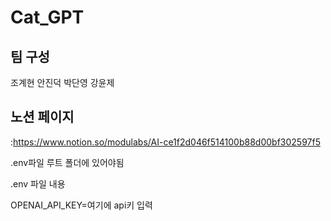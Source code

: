 # Cat_GPT

## 팀 구성
조계현
안진덕
박단영
강윤제

## 노션 페이지
:https://www.notion.so/modulabs/AI-ce1f2d046f514100b88d00bf302597f5 










.env파일 루트 폴더에 있어야됨

.env 파일 내용

OPENAI_API_KEY=여기에 api키 입력
